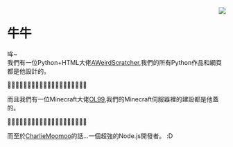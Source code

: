 <img src="https://cdn.discordapp.com/avatars/836204711454834688/ec51f3aed0943f79239a05124e863dd5.webp?size=1024" align="right"/>

# 牛牛
哞~<br>
我們有一位Python+HTML大佬[AWeirdScratcher](https://github.com/AWeirdScratcher),我們的所有Python作品和網頁都是他設計的。


🛐🛐🛐🛐🛐🛐🛐🛐🛐🛐🛐🛐🛐🛐🛐🛐🛐🛐🛐🛐


而且我們有一位Minecraft大佬[OL99](https://scratch.mit.edu/users/OL-Star),我們的Minecraft伺服器裡的建設都是他蓋的。


🛐🛐🛐🛐🛐🛐🛐🛐🛐🛐🛐🛐🛐🛐🛐🛐🛐🛐🛐🛐


而至於[CharlieMoomoo](https://github.com/charlie-moomoo)的話...一個超強的Node.js開發者。 :D
